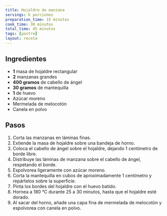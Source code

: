 ```yaml
---
title: Hojaldre de manzana
servings: 6 porciones
preparation_time: 15 minutos
cook_time: 30 minutos
total_time: 45 minutos
tags: [postre]
layout: receta
---
```


## Ingredientes

- **1** masa de hojaldre rectangular
- **2** manzanas grandes
- **400 gramos** de cabello de ángel
- **30 gramos** de mantequilla
- **1** de huevo
- Azúcar moreno
- Mermelada de melocotón
- Canela en polvo

## Pasos

1. Corta las manzanas en láminas finas.
2. Extiende la masa de hojaldre sobre una bandeja de horno.
3. Coloca el cabello de ángel sobre el hojaldre, dejando 1 centímetro de borde libre.
4. Distribuye las láminas de manzana sobre el cabello de ángel, respetando el borde.
5. Espolvorea ligeramente con azúcar moreno.
6. Corta la mantequilla en cubos de aproximadamente 1 centímetro y repártelos sobre la superficie.
7. Pinta los bordes del hojaldre con el huevo batido.
8. Hornea a 180 °C durante 25 a 30 minutos, hasta que el hojaldre esté dorado.
9. Al sacar del horno, añade una capa fina de mermelada de melocotón y espolvorea con canela en polvo.
